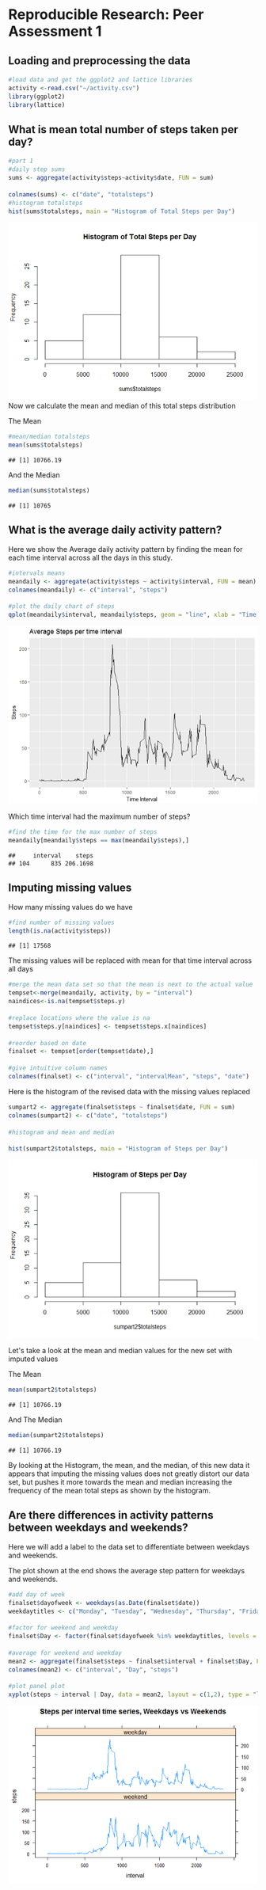 # Reproducible Research: Peer Assessment 1


## Loading and preprocessing the data


```r
#load data and get the ggplot2 and lattice libraries
activity <-read.csv("~/activity.csv")
library(ggplot2)
library(lattice)
```



## What is mean total number of steps taken per day?


```r
#part 1
#daily step sums
sums <- aggregate(activity$steps~activity$date, FUN = sum)
 
colnames(sums) <- c("date", "totalsteps")
#histogram totalsteps 
hist(sums$totalsteps, main = "Histogram of Total Steps per Day")
```

![](PA1_template_files/figure-html/unnamed-chunk-2-1.png)<!-- -->
Now we calculate the mean and median of this total steps distribution

The Mean

```r
#mean/median totalsteps
mean(sums$totalsteps)
```

```
## [1] 10766.19
```
And the Median

```r
median(sums$totalsteps)
```

```
## [1] 10765
```


## What is the average daily activity pattern?
Here we show the Average daily activity pattern by finding the mean for each time interval 
across all the days in this study.


```r
#intervals means
meandaily <- aggregate(activity$steps ~ activity$interval, FUN = mean)
colnames(meandaily) <- c("interval", "steps")

#plot the daily chart of steps
qplot(meandaily$interval, meandaily$steps, geom = "line", xlab = "Time Interval", ylab = "Steps", main = "Average Steps per time interval")
```

![](PA1_template_files/figure-html/unnamed-chunk-5-1.png)<!-- -->

Which time interval had the maximum number of steps?

```r
#find the time for the max number of steps
meandaily[meandaily$steps == max(meandaily$steps),]
```

```
##     interval    steps
## 104      835 206.1698
```



## Imputing missing values

How many missing values do we have

```r
#find number of missing values
length(is.na(activity$steps))
```

```
## [1] 17568
```

The missing values will be replaced with mean for that 
time interval across all days


```r
#merge the mean data set so that the mean is next to the actual value
tempset<-merge(meandaily, activity, by = "interval")
naindices<-is.na(tempset$steps.y)

#replace locations where the value is na
tempset$steps.y[naindices] <- tempset$steps.x[naindices]

#reorder based on date
finalset <- tempset[order(tempset$date),]

#give intuitive column names
colnames(finalset) <- c("interval", "intervalMean", "steps", "date")
```

Here is the histogram of the revised data with the missing values replaced

```r
sumpart2 <- aggregate(finalset$steps ~ finalset$date, FUN = sum)
colnames(sumpart2) <- c("date", "totalsteps")

#histogram and mean and median

hist(sumpart2$totalsteps, main = "Histogram of Steps per Day")
```

![](PA1_template_files/figure-html/unnamed-chunk-9-1.png)<!-- -->

Let's take a look at the mean and median values for the new set with imputed values

The Mean

```r
mean(sumpart2$totalsteps)
```

```
## [1] 10766.19
```

And The Median

```r
median(sumpart2$totalsteps)
```

```
## [1] 10766.19
```

By looking at the Histogram, the mean, and the median, of this new data it appears
that imputing the missing values does not greatly distort our data set, but 
pushes it more towards the mean and median increasing the frequency of the mean total 
steps as shown by the histogram.


## Are there differences in activity patterns between weekdays and weekends?
Here we will add a label to the data set to differentiate
between weekdays and weekends.

The plot shown at the end shows the average step pattern for weekdays
and weekends.


```r
#add day of week
finalset$dayofweek <- weekdays(as.Date(finalset$date))
weekdaytitles <- c("Monday", "Tuesday", "Wednesday", "Thursday", "Friday")

#factor for weekend and weekday
finalset$Day <- factor(finalset$dayofweek %in% weekdaytitles, levels = c(FALSE, TRUE), labels = c("weekend", "weekday"))

#average for weekend and weekday
mean2 <- aggregate(finalset$steps ~ finalset$interval + finalset$Day, FUN = mean)
colnames(mean2) <- c("interval", "Day", "steps")

#plot panel plot
xyplot(steps ~ interval | Day, data = mean2, layout = c(1,2), type = "l", main = "Steps per interval time series, Weekdays vs Weekends")
```

![](PA1_template_files/figure-html/unnamed-chunk-12-1.png)<!-- -->
